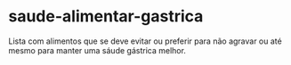 # saude-alimentar-gastrica
Lista com alimentos que se deve evitar ou preferir para não agravar ou até mesmo para manter uma sáude gástrica melhor.

